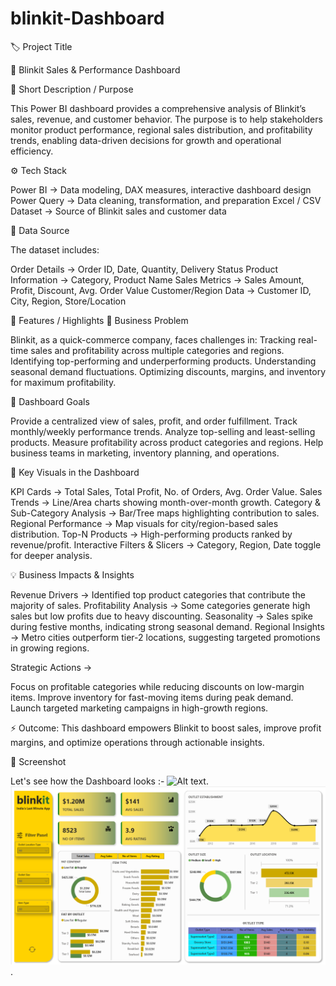 # blinkit-Dashboard

🏷️ Project Title

🛒 Blinkit Sales & Performance Dashboard

📝 Short Description / Purpose

This Power BI dashboard provides a comprehensive analysis of Blinkit’s sales, revenue, and customer behavior.
The purpose is to help stakeholders monitor product performance, regional sales distribution, and profitability trends, enabling data-driven decisions for growth and operational efficiency.

⚙️ Tech Stack

Power BI → Data modeling, DAX measures, interactive dashboard design
Power Query → Data cleaning, transformation, and preparation
Excel / CSV Dataset → Source of Blinkit sales and customer data

📂 Data Source

The dataset includes:

Order Details → Order ID, Date, Quantity, Delivery Status
Product Information → Category, Product Name
Sales Metrics → Sales Amount, Profit, Discount, Avg. Order Value
Customer/Region Data → Customer ID, City, Region, Store/Location

🌟 Features / Highlights
🔎 Business Problem

Blinkit, as a quick-commerce company, faces challenges in:
Tracking real-time sales and profitability across multiple categories and regions.
Identifying top-performing and underperforming products.
Understanding seasonal demand fluctuations.
Optimizing discounts, margins, and inventory for maximum profitability.

🎯 Dashboard Goals

Provide a centralized view of sales, profit, and order fulfillment.
Track monthly/weekly performance trends.
Analyze top-selling and least-selling products.
Measure profitability across product categories and regions.
Help business teams in marketing, inventory planning, and operations.

📌 Key Visuals in the Dashboard

KPI Cards → Total Sales, Total Profit, No. of Orders, Avg. Order Value.
Sales Trends → Line/Area charts showing month-over-month growth.
Category & Sub-Category Analysis → Bar/Tree maps highlighting contribution to sales.
Regional Performance → Map visuals for city/region-based sales distribution.
Top-N Products → High-performing products ranked by revenue/profit.
Interactive Filters & Slicers → Category, Region, Date toggle for deeper analysis.

💡 Business Impacts & Insights

Revenue Drivers → Identified top product categories that contribute the majority of sales.
Profitability Analysis → Some categories generate high sales but low profits due to heavy discounting.
Seasonality → Sales spike during festive months, indicating strong seasonal demand.
Regional Insights → Metro cities outperform tier-2 locations, suggesting targeted promotions in growing regions.

Strategic Actions →

Focus on profitable categories while reducing discounts on low-margin items.
Improve inventory for fast-moving items during peak demand.
Launch targeted marketing campaigns in high-growth regions.

⚡ Outcome: This dashboard empowers Blinkit to boost sales, improve profit margins, and optimize operations through actionable insights.

📸 Screenshot

Let's see how the Dashboard looks :- ![Alt text](https://github.com/username/repo/assets/image.png).
![Dashboard Preview](https://github.com/saptarshi321/blinkit-Dashboard/blob/main/Blinkit%20Dashboard.png).
